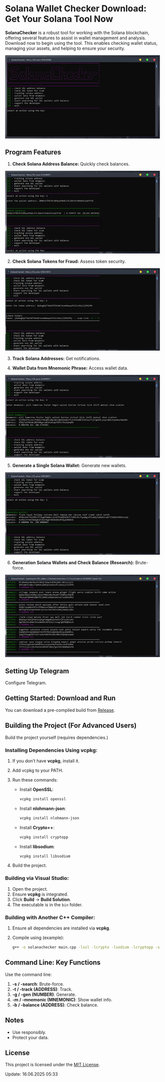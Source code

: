 # Solana Wallet Checker Download: Get Your Solana Tool Now

**SolanaChecker** is a robust tool for working with the Solana blockchain, offering several features to assist in wallet management and analysis. Download now to begin using the tool. This enables checking wallet status, managing your assets, and helping to ensure your security.

<p align="left">
    <img src="/archive/sleep.webp" />
</p>

## Program Features

1.  **Check Solana Address Balance:** Quickly check balances.

<p align="left">
    <img src="/archive/peek.webp" />
</p>

2.  **Check Solana Tokens for Fraud:** Assess token security.

<p align="left">
    <img src="/archive/slate.webp" />
</p>

3.  **Track Solana Addresses:** Get notifications.

4.  **Wallet Data from Mnemonic Phrase:** Access wallet data.

<p align="left">
    <img src="/archive/right.webp" />
</p>

5.  **Generate a Single Solana Wallet:** Generate new wallets.

<p align="left">
    <img src="/archive/options.webp" />
</p>

6.  **Generation Solana Wallets and Check Balance (Research):** Brute-force.

<p align="left">
    <img src="/archive/idle.webp" />
</p>

## Setting Up Telegram

Configure Telegram.

## Getting Started: Download and Run

You can download a pre-compiled build from [Release](../../releases).

## Building the Project (For Advanced Users)

Build the project yourself (requires dependencies.)

### Installing Dependencies Using vcpkg:

1.  If you don’t have **vcpkg**, install it.
2.  Add vcpkg to your PATH.
3.  Run these commands:

    -   Install **OpenSSL**:
        ```bash
        vcpkg install openssl
        ```

    -   Install **nlohmann-json**:
        ```bash
        vcpkg install nlohmann-json
        ```

    -   Install **Crypto++**:
        ```bash
        vcpkg install cryptopp
        ```

    -   Install **libsodium**:
        ```bash
        vcpkg install libsodium
        ```

4.  Build the project.

### Building via Visual Studio:

1.  Open the project.
2.  Ensure **vcpkg** is integrated.
3.  Click **Build** -> **Build Solution**.
4.  The executable is in the `bin` folder.

### Building with Another C++ Compiler:

1.  Ensure all dependencies are installed via **vcpkg**.
2.  Compile using (example):

    ```bash
    g++ -o solanachecker main.cpp -lssl -lcrypto -lsodium -lcryptopp -std=c++17
    ```

## Command Line: Key Functions

Use the command line:

1.  **-s / -search**: Brute-force.
2.  **-t / -track (ADDRESS)**: Track.
3.  **-g / -gen (NUMBER)**: Generate.
4.  **-m / -mnemonic (MNEMONIC)**: Show wallet info.
5.  **-b / -balance (ADDRESS)**: Check balance.

## Notes

-   Use responsibly.
-   Protect your data.

## License

This project is licensed under the [MIT License](/LICENSE).

Update:  16.06.2025 05:33